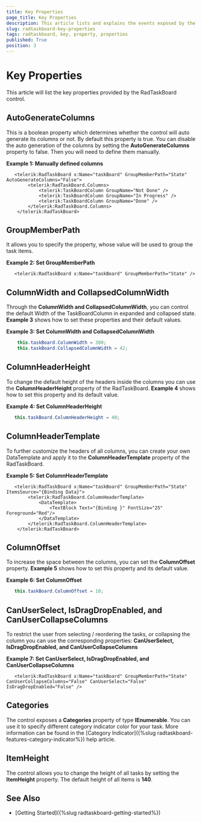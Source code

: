 ```yaml
---
title: Key Properties
page_title: Key Properties
description: This article lists and explains the events exposed by the RadTaskBoard control.
slug: radtaskboard-key-properties
tags: radtaskboard, key, property, properties
published: True
position: 3
---
```


# Key Properties

This article will list the key properties provided by the RadTaskBoard control.

## AutoGenerateColumns

This is a boolean property which determines whether the control will auto generate its columns or not. By default this property is true. You can disable the auto generation of the columns by setting the __AutoGenerateColumns__ property to false. Then you will need to define them manually.

__Example 1: Manually defined columns__	
```XAML		
   <telerik:RadTaskBoard x:Name="taskBoard" GroupMemberPath="State" AutoGenerateColumns="False">
		<telerik:RadTaskBoard.Columns>
			<telerik:TaskBoardColumn GroupName="Not Done" />
			<telerik:TaskBoardColumn GroupName="In Progress" />
			<telerik:TaskBoardColumn GroupName="Done" />
		</telerik:RadTaskBoard.Columns>
	</telerik:RadTaskBoard>		
```

## GroupMemberPath

It allows you to specify the property, whose value will be used to group the task items. 

__Example 2: Set GroupMemberPath__
```XAML
   <telerik:RadTaskBoard x:Name="taskBoard" GroupMemberPath="State" />
```

## ColumnWidth and CollapsedColumnWidth 

Through the __ColumnWidth and CollapsedColumnWidth__, you can control the default Width of the TaskBoardColumn in expanded and collapsed state. __Example 3__ shows how to set these properties and their default values.

__Example 3: Set ColumnWidth and CollapsedColumnWidth__
```C#
	this.taskBoard.ColumnWidth = 300; 
	this.taskBoard.CollapsedColumnWidth = 42; 
```

## ColumnHeaderHeight

To change the default height of the headers inside the columns you can use the __ColumnHeaderHeight__ property of the RadTaskBoard. __Example 4__ shows how to set this property and its default value.

__Example 4: Set ColumnHeaderHeight__
```C#
   this.taskBoard.ColumnHeaderHeight = 40; 
```

## ColumnHeaderTemplate

To further customize the headers of all columns, you can create your own DataTemplate and apply it to the __ColumnHeaderTemplate__ property of the RadTaskBoard.

__Example 5: Set ColumnHeaderTemplate__
```XAML
   <telerik:RadTaskBoard x:Name="taskBoard" GroupMemberPath="State" ItemsSource="{Binding Data}">
		<telerik:RadTaskBoard.ColumnHeaderTemplate>
			<DataTemplate>
				<TextBlock Text="{Binding }" FontSize="25" Foreground="Red"/>
			</DataTemplate>
		</telerik:RadTaskBoard.ColumnHeaderTemplate>
	</telerik:RadTaskBoard>
```

## ColumnOffset

To increase the space between the columns, you can set the __ColumnOffset__ property. __Example 5__ shows how to set this property and its default value.

__Example 6: Set ColumnOffset__
```C#
   this.taskBoard.ColumnOffset = 10; 
```

## CanUserSelect, IsDragDropEnabled, and CanUserCollapseColumns

To restrict the user from selecting / reordering the tasks, or collapsing the column you can use the corresponding properties: __CanUserSelect, IsDragDropEnabled, and CanUserCollapseColumns__
	
__Example 7: Set CanUserSelect, IsDragDropEnabled, and CanUserCollapseColumns__
```XAML
   <telerik:RadTaskBoard x:Name="taskBoard" GroupMemberPath="State" CanUserCollapseColumns="False" CanUserSelect="False" IsDragDropEnabled="False" />
```

## Categories
	
The control exposes a __Categories__ property of type __IEnumerable__. You can use it to specify different category indicator color for your task. More information can be found in the  [Category Indicator]({%slug radtaskboard-features-category-indicator%}) help article.

## ItemHeight

The control allows you to change the height of all tasks by setting the __ItemHeight__ property.  The default height of all items is __140__.
	
## See Also

* [Getting Started]({%slug radtaskboard-getting-started%})
